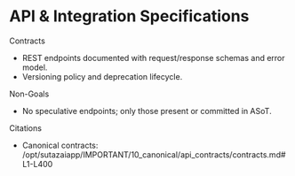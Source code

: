 # API & Integration Specifications

Contracts
- REST endpoints documented with request/response schemas and error model.
- Versioning policy and deprecation lifecycle.

Non-Goals
- No speculative endpoints; only those present or committed in ASoT.

Citations
- Canonical contracts: /opt/sutazaiapp/IMPORTANT/10_canonical/api_contracts/contracts.md#L1-L400

